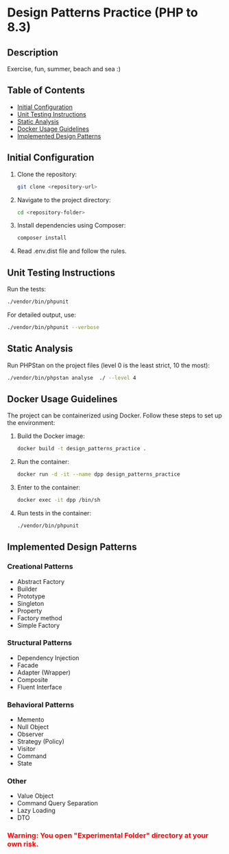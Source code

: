 
# Design Patterns Practice (PHP to 8.3)

## Description
Exercise, fun, summer, beach and sea :)

## Table of Contents
- [Initial Configuration](#initial-configuration)
- [Unit Testing Instructions](#unit-testing-instructions)
- [Static Analysis](#static-analysis)
- [Docker Usage Guidelines](#docker-usage-guidelines)
- [Implemented Design Patterns](#implemented-design-patterns)

## Initial Configuration
1. Clone the repository:
   ```bash
   git clone <repository-url>
   ```

2. Navigate to the project directory:
   ```bash
   cd <repository-folder>
   ```

3. Install dependencies using Composer:
   ```bash
   composer install
   ```

4. Read .env.dist file and follow the rules.

## Unit Testing Instructions

Run the tests:
   ```bash
   ./vendor/bin/phpunit
   ```

For detailed output, use:
   ```bash
   ./vendor/bin/phpunit --verbose
   ```

## Static Analysis

Run PHPStan on the project files (level 0 is the least strict, 10 the most):
   ```bash
   ./vendor/bin/phpstan analyse  ./ --level 4
   ```

## Docker Usage Guidelines
The project can be containerized using Docker. Follow these steps to set up the environment:

1. Build the Docker image:
   ```bash
   docker build -t design_patterns_practice .
   ```

2. Run the container:
   ```bash
   docker run -d -it --name dpp design_patterns_practice
   ```

3. Enter to the container:
   ```bash
   docker exec -it dpp /bin/sh
   ```

4. Run tests in the container:
   ```bash
   ./vendor/bin/phpunit
   ```

## Implemented Design Patterns

### Creational Patterns
- Abstract Factory
- Builder
- Prototype
- Singleton
- Property
- Factory method
- Simple Factory

### Structural Patterns
- Dependency Injection
- Facade
- Adapter (Wrapper)
- Composite
- Fluent Interface

### Behavioral Patterns
- Memento
- Null Object
- Observer
- Strategy (Policy)
- Visitor
- Command
- State

### Other
- Value Object
- Command Query Separation
- Lazy Loading
- DTO     

### <span style="color:red;">Warning: You open "Experimental Folder" directory at your own risk.</span>